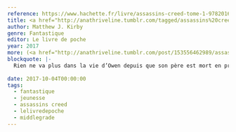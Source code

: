 ```yaml
---
reference: https://www.hachette.fr/livre/assassins-creed-tome-1-9782016265338
title: <a href="http://anathriveline.tumblr.com/tagged/assassins%20creed" target="_blank">Assassin’s Creed</a>, Les derniers descendants (Last Descendants)
author: Matthew J. Kirby
genre: Fantastique
editor: Le livre de poche
year: 2017
more: (<a href="http://anathriveline.tumblr.com/post/153556462989/assassins-creed-les-derniers-descendants-last">Bayard</a>, 2016)
blockquote: |-
  Rien ne va plus dans la vie d’Owen depuis que son père est mort en prison, accusé d’un crime qu’il n’aurait pas commis. Au lycée, le garçon fait la connaissance de Monroe, un informaticien qui lui propose d’utiliser l’Animus, une machine permettant, grâce à l’ADN, d’explorer le passé de ses ancêtres. Owen accepte. Au cours de l’expérience, il remonte à l’époque des Conquistadors, au Mexique, et découvre l’existence de la dague d’Hernan Cortès, un fragment d’Eden aux pouvoirs mystérieux. Monroe lui explique que, depuis la nuit des temps, deux organisations secrètes sont prêtes à tout pour s’emparer de cette relique. Pour empêcher que celle-ci ne tombe entre leurs mains, Monroe fait appel à six adolescents, - Owen et son ami Javier, Sean, Grace, David et Natalya - car leur ADN comporte une mémoire commune : leurs ancêtres ont tous été à une certaine époque en contact avec la relique. Grâce à l’animus, Monroe les envoie dans le passé avec un objectif : récupérer la dague d’Hernan Cortès. Le petit groupe se retrouve en plein coeur de New York, en 1863 à la veille des violentes émeutes qui ont secoué la ville. Chacun se retrouve projeté dans le corps de l’un de ses ancêtres, templier ou assassin. Mais attention : influer sur le passé peut avoir de terribles conséquences sur le présent ?
  
date: 2017-10-04T00:00:00
tags:
  - fantastique
  - jeunesse
  - assassins creed
  - lelivredepoche
  - middlegrade
---
```

